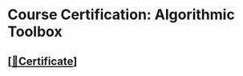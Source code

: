 # Course Certification: Algorithmic Toolbox

##  [[📝Certificate](https://coursera.org/share/7b4edfcfa7dd6c5e86208e4ccbef872f)]